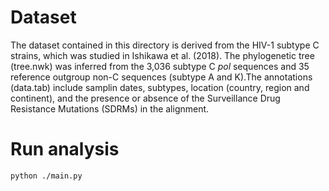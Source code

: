 # Dataset

The dataset contained in this directory is derived from the HIV-1 subtype C strains, which was studied in Ishikawa et al. (2018).
The phylogenetic tree (tree.nwk) was inferred from the 3,036 subtype C *pol* sequences and 35 reference outgroup non-C sequences (subtype A and K).The annotations (data.tab) include samplin dates, subtypes, location (country, region and continent), and the presence or absence of the Surveillance Drug Resistance Mutations (SDRMs) in the alignment.

# Run analysis

```bash
python ./main.py
```
